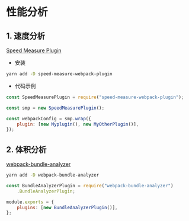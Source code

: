 # 性能分析

## 1. 速度分析

[Speed Measure Plugin](https://github.com/stephencookdev/speed-measure-webpack-plugin#readme)

-   安装

```sh
yarn add -D speed-measure-webpack-plugin
```

-   代码示例

```js
const SpeedMeasurePlugin = require("speed-measure-webpack-plugin");

const smp = new SpeedMeasurePlugin();

const webpackConfig = smp.wrap({
    plugin: [new Myplugin(), new MyOtherPlugin()],
});
```

## 2. 体积分析

[webpack-bundle-analyzer](https://github.com/webpack-contrib/webpack-bundle-analyzer)

```sh
yarn add -D webpack-bundle-analyzer
```

```js
const BundleAnalyzerPlugin = require("webpack-bundle-analyzer")
    .BundleAnalyzerPlugin;

module.exports = {
    plugins: [new BundleAnalyzerPlugin()],
};
```
